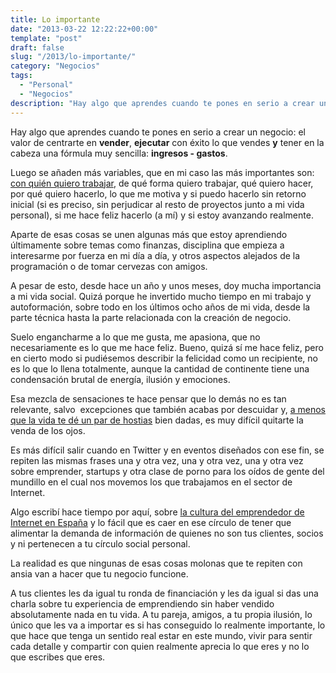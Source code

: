 ```yaml
---
title: Lo importante
date: "2013-03-22 12:22:22+00:00"
template: "post"
draft: false
slug: "/2013/lo-importante/"
category: "Negocios"
tags:
  - "Personal"
  - "Negocios"
description: "Hay algo que aprendes cuando te pones en serio a crear un negocio: el valor de centrarte en vender, ejecutar con éxito lo que vendes y tener en la cabeza una fórmula muy sencilla: ingresos - gastos**."
---
```


Hay algo que aprendes cuando te pones en serio a crear un negocio: el valor de centrarte en **vender**, **ejecutar** con éxito lo que vendes **y** tener en la cabeza una fórmula muy sencilla: **ingresos - gastos**.

Luego se añaden más variables, que en mi caso las más importantes son: [con quién quiero trabajar](http://asiermarques.com/2012/clientes-con-los-que-yo-no-trabajo/), de qué forma quiero trabajar, qué quiero hacer, por qué quiero hacerlo, lo que me motiva y si puedo hacerlo sin retorno inicial (si es preciso, sin perjudicar al resto de proyectos junto a mi vida personal), si me hace feliz hacerlo (a mí) y si estoy avanzando realmente.

Aparte de esas cosas se unen algunas más que estoy aprendiendo últimamente sobre temas como finanzas, disciplina que empieza a interesarme por fuerza en mi día a día, y otros aspectos alejados de la programación o de tomar cervezas con amigos.

A pesar de esto, desde hace un año y unos meses, doy mucha importancia a mi vida social. Quizá porque he invertido mucho tiempo en mi trabajo y autoformación, sobre todo en los últimos ocho años de mi vida, desde la parte técnica hasta la parte relacionada con la creación de negocio.

Suelo engancharme a lo que me gusta, me apasiona, que no necesariamente es lo que me hace feliz. Bueno, quizá sí me hace feliz, pero en cierto modo si pudiésemos describir la felicidad como un recipiente, no es lo que lo llena totalmente, aunque la cantidad de continente tiene una condensación brutal de energía, ilusión y emociones.

Esa mezcla de sensaciones te hace pensar que lo demás no es tan relevante, salvo  excepciones que también acabas por descuidar y, [a menos que la vida te dé un par de hostias](http://asiermarques.com/2011/cierra-los-ojos/) bien dadas, es muy difícil quitarte la venda de los ojos.

Es más difícil salir cuando en Twitter y en eventos diseñados con ese fin, se repiten las mismas frases una y otra vez, una y otra vez, una y otra vez sobre emprender, startups y otra clase de porno para los oídos de gente del mundillo en el cual nos movemos los que trabajamos en el sector de Internet.

Algo escribí hace tiempo por aquí, sobre [la cultura del emprendedor de Internet en España](http://asiermarques.com/2013/sobre-el-mercado-de-internet/) y lo fácil que es caer en ese círculo de tener que alimentar la demanda de información de quienes no son tus clientes, socios y ni pertenecen a tu círculo social personal.

La realidad es que ningunas de esas cosas molonas que te repiten con ansia van a hacer que tu negocio funcione.

A tus clientes les da igual tu ronda de financiación y les da igual si das una charla sobre tu experiencia de emprendiendo sin haber vendido absolutamente nada en tu vida. A tu pareja, amigos, a tu propia ilusión, lo único que les va a importar es si has conseguido lo realmente importante, lo que hace que tenga un sentido real estar en este mundo, vivir para sentir cada detalle y compartir con quien realmente aprecia lo que eres y no lo que escribes que eres.
